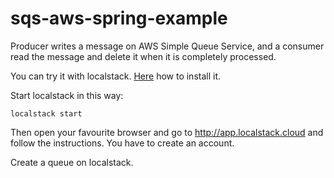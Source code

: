 # sqs-aws-spring-example

Producer writes a message on AWS Simple Queue Service, and a consumer read the message and delete it when  it is completely processed.

You can try it with localstack. [Here](https://docs.localstack.cloud/getting-started/installation/) how to install it.

Start localstack in this way:

`localstack start`

Then open your favourite browser and go to http://app.localstack.cloud and follow the instructions. You have to create an account.

Create a queue on localstack.
